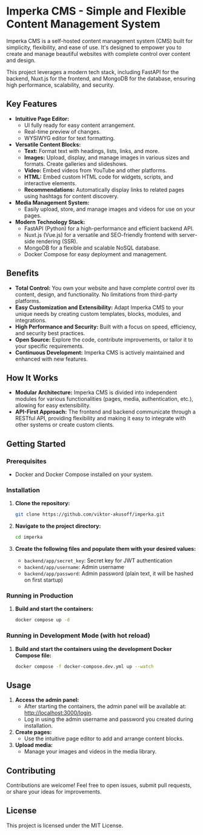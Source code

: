 # Imperka CMS - Simple and Flexible Content Management System

Imperka CMS is a self-hosted content management system (CMS) built for simplicity, flexibility, and ease of use. It's designed to empower you to create and manage beautiful websites with complete control over content and design. 

This project leverages a modern tech stack, including FastAPI for the backend, Nuxt.js for the frontend, and MongoDB for the database, ensuring high performance, scalability, and security.


## Key Features

- **Intuitive Page Editor:** 
    - UI fully ready for easy content arrangement.
    - Real-time preview of changes.
    - WYSIWYG editor for text formatting. 
- **Versatile Content Blocks:**
    - **Text:** Format text with headings, lists, links, and more.
    - **Images:** Upload, display, and manage images in various sizes and formats. Create galleries and slideshows.
    - **Video:** Embed videos from YouTube and other platforms.
    - **HTML:**  Embed custom HTML code for widgets, scripts, and interactive elements.
    - **Recommendations:** Automatically display links to related pages using hashtags for content discovery.
- **Media Management System:**
    - Easily upload, store, and manage images and videos for use on your pages.
- **Modern Technology Stack:**
    - FastAPI (Python) for a high-performance and efficient backend API.
    - Nuxt.js (Vue.js) for a versatile and SEO-friendly frontend with server-side rendering (SSR).
    - MongoDB for a flexible and scalable NoSQL database.
    - Docker Compose for easy deployment and management. 

## Benefits

- **Total Control:** You own your website and have complete control over its content, design, and functionality. No limitations from third-party platforms.
- **Easy Customization and Extensibility:** Adapt Imperka CMS to your unique needs by creating custom templates, blocks, modules, and integrations. 
- **High Performance and Security:**  Built with a focus on speed, efficiency, and security best practices. 
- **Open Source:** Explore the code, contribute improvements, or tailor it to your specific requirements.
- **Continuous Development:**  Imperka CMS is actively maintained and enhanced with new features. 

## How It Works

- **Modular Architecture:** Imperka CMS is divided into independent modules for various functionalities (pages, media, authentication, etc.), allowing for easy extensibility.
- **API-First Approach:**  The frontend and backend communicate through a RESTful API, providing flexibility and making it easy to integrate with other systems or create custom clients. 

## Getting Started

### Prerequisites

- Docker and Docker Compose installed on your system.

### Installation

1. **Clone the repository:**
   ```bash
   git clone https://github.com/viktor-akusoff/imperka.git 
   ```

2. **Navigate to the project directory:**
   ```bash
   cd imperka
   ```

3. **Create the following files and populate them with your desired values:**
    - `backend/app/secret_key`:  Secret key for JWT authentication
    - `backend/app/username`:  Admin username 
    - `backend/app/password`:  Admin password (plain text, it will be hashed on first startup) 

### Running in Production

1. **Build and start the containers:**
    ```bash
    docker compose up -d 
    ```

### Running in Development Mode (with hot reload)

1. **Build and start the containers using the development Docker Compose file:**
    ```bash
    docker compose -f docker-compose.dev.yml up --watch
    ```

## Usage

1. **Access the admin panel:**
    - After starting the containers, the admin panel will be available at: [http://localhost:3000/login](http://localhost:3000/login). 
    - Log in using the admin username and password you created during installation.
2. **Create pages:**
    - Use the intuitive page editor to add and arrange content blocks.
3. **Upload media:**
    - Manage your images and videos in the media library.

## Contributing

Contributions are welcome!  Feel free to open issues, submit pull requests, or share your ideas for improvements. 

## License

This project is licensed under the MIT License.